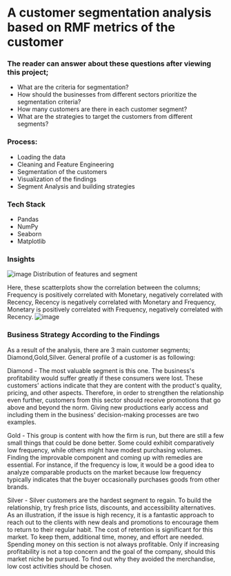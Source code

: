 # A customer segmentation analysis based on RMF metrics of the customer


### The reader can answer about these questions after viewing this project;

- What are the criteria for segmentation?
- How should the businesses from different sectors prioritize the segmentation criteria?
- How many customers are there in each customer segment?
- What are the strategies to target the customers from different segments?


### Process:
- Loading the data
- Cleaning and Feature Engineering
- Segmentation of the customers
- Visualization of the findings
- Segment Analysis and building strategies 


### Tech Stack
- Pandas
- NumPy
- Seaborn
- Matplotlib


### Insights
![image](https://user-images.githubusercontent.com/106632234/190607374-5c840df1-1b49-4837-9529-fb6d60249a28.png)
 Distribution of features and segment
 
 Here, these scatterplots show the correlation between the columns; Frequency is positively correlated with Monetary, negatively correlated with Recency, Recency is negatively correlated with Monetary and Frequency, Monetary is positively correlated with Frequency, negatively correlated with Recency.
![image](https://user-images.githubusercontent.com/106632234/190607815-1016cdcb-796c-4e22-aed3-d08aaea1bd38.png)




### Business Strategy According to the Findings
As a result of the analysis, there are 3 main customer segments; Diamond,Gold,Silver. General profile of a customer is as following:

Diamond - The most valuable segment is this one. The business's profitability would suffer greatly if these consumers were lost. These customers' actions indicate that they are content with the product's quality, pricing, and other aspects. Therefore, in order to strengthen the relationship even further, customers from this sector should receive promotions that go above and beyond the norm. Giving new productions early access and including them in the business' decision-making processes are two examples.

Gold - This group is content with how the firm is run, but there are still a few small things that could be done better. Some could exhibit comparatively low frequency, while others might have modest purchasing volumes. Finding the improvable component and coming up with remedies are essential. For instance, if the frequency is low, it would be a good idea to analyze comparable products on the market because low frequency typically indicates that the buyer occasionally purchases goods from other brands.

Silver - Silver customers are the hardest segment to regain. To build the relationship, try fresh price lists, discounts, and accessibility alternatives. As an illustration, if the issue is high recency, it is a fantastic approach to reach out to the clients with new deals and promotions to encourage them to return to their regular habit. The cost of retention is significant for this market. To keep them, additional time, money, and effort are needed. Spending money on this section is not always profitable. Only if increasing profitability is not a top concern and the goal of the company, should this market niche be pursued. To find out why they avoided the merchandise, low cost activities should be chosen.



